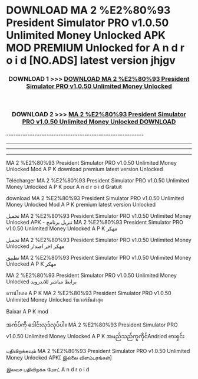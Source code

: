 # DOWNLOAD MA 2 %E2%80%93 President Simulator PRO v1.0.50 Unlimited Money Unlocked  APK MOD PREMIUM Unlocked for A n d r o i d [NO.ADS] latest version jhjgv 



<div align="center">

<h3>DOWNLOAD 1 >>> <a href="https://getmod2.web.app/?judul=MA 2 %E2%80%93 President Simulator PRO v1.0.50 Unlimited Money Unlocked ">DOWNLOAD MA 2 %E2%80%93 President Simulator PRO v1.0.50 Unlimited Money Unlocked </a></h3><br>

<h3>DOWNLOAD 2 >>> <a href="https://getmod2.web.app/?judul=MA 2 %E2%80%93 President Simulator PRO v1.0.50 Unlimited Money Unlocked ">MA 2 %E2%80%93 President Simulator PRO v1.0.50 Unlimited Money Unlocked  DOWNLOAD </a></h3>

</div>
----------------------------------------------------------

----------------------------------------------------------

----------------------------------------------------------

----------------------------------------------------------

MA 2 %E2%80%93 President Simulator PRO v1.0.50 Unlimited Money Unlocked  Mod A P K download premium latest version Unlocked

Télécharger MA 2 %E2%80%93 President Simulator PRO v1.0.50 Unlimited Money Unlocked  A P K pour A n d r o i d Gratuit

download MA 2 %E2%80%93 President Simulator PRO v1.0.50 Unlimited Money Unlocked  Mod A P K premium latest version Unlocked

تحميل MA 2 %E2%80%93 President Simulator PRO v1.0.50 Unlimited Money Unlocked  APK - تنزيل برنامج MA 2 %E2%80%93 President Simulator PRO v1.0.50 Unlimited Money Unlocked  A P K مهكر

تحميل MA 2 %E2%80%93 President Simulator PRO v1.0.50 Unlimited Money Unlocked  مهكر اخر اصدار

تطبيق MA 2 %E2%80%93 President Simulator PRO v1.0.50 Unlimited Money Unlocked  A P K مهكر

MA 2 %E2%80%93 President Simulator PRO v1.0.50 Unlimited Money Unlocked  برابط مباشر للاندرويد

ดาวน์โหลด A P K MA 2 %E2%80%93 President Simulator PRO v1.0.50 Unlimited Money Unlocked  รับเวอร์ชันล่าสุด

Baixar A P K mod

အက်ပ်ကို ဒေါင်းလုဒ်လုပ်ပါ။ MA 2 %E2%80%93 President Simulator PRO v1.0.50 Unlimited Money Unlocked  A P K အမည်သည်ကူကိုင်Andriod ဗားရှင်း

பதிவிறக்கவும் MA 2 %E2%80%93 President Simulator PRO v1.0.50 Unlimited Money Unlocked  APK[ இல்லை விளம்பரங்கள்] 
 
இலவச பதிவிறக்க மோட் A n d r o i d



